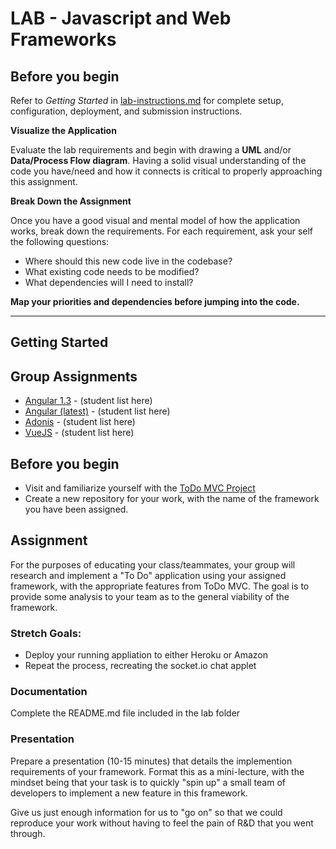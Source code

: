 # LAB - Javascript and Web Frameworks
 
 ## Before you begin
 Refer to *Getting Started*  in [lab-instructions.md](../../../reference/submission-instructions/labs.md) for complete setup, configuration, deployment, and submission instructions.
 
 **Visualize the Application**
 
 Evaluate the lab requirements and begin with drawing a **UML** and/or **Data/Process Flow diagram**.  Having a solid visual understanding of the code you have/need and how it connects is critical to properly approaching this assignment.
 
 **Break Down the Assignment**
 
Once you have a good visual and mental model of how the application works, break down the requirements. For each requirement, ask your self the following questions:

* Where should this new code live in the codebase?
* What existing code needs to be modified?
* What dependencies will I need to install?
 
 **Map your priorities and dependencies before jumping into the code.**
 
 ---
 
## Getting Started

## Group Assignments
* [Angular 1.3](https://angular.io/) - (student list here)
* [Angular (latest)](https://angularjs.org/) - (student list here)
* [Adonis](https://adonisjs.com/) - (student list here)
* [VueJS](https://vuejs.org/) - (student list here)

## Before you begin
* Visit and familiarize yourself with the [ToDo MVC Project](http://todomvc.com)
* Create a new repository for your work, with the name of the framework you have been assigned.

## Assignment
For the purposes of educating your class/teammates, your group will research and implement a "To Do" application using your assigned framework, with the appropriate features from ToDo MVC. The goal is to provide some analysis to your team as to the general viability of the framework. 

### Stretch Goals:
* Deploy your running appliation to either Heroku or Amazon
* Repeat the process, recreating the socket.io chat applet

###  Documentation
Complete the README.md file included in the lab folder

### Presentation
Prepare a presentation (10-15 minutes) that details the implemention requirements of your framework. Format this as a mini-lecture, with the mindset being that your task is to quickly "spin up" a small team of developers to implement a new feature in this framework.

Give us just enough information for us to "go on" so that we could reproduce your work without having to feel the pain of R&D that you went through.
